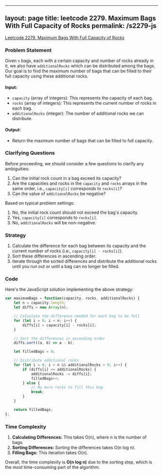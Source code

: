 
---
layout: page
title: leetcode 2279. Maximum Bags With Full Capacity of Rocks
permalink: /s2279-js
---
[Leetcode 2279. Maximum Bags With Full Capacity of Rocks](https://algoadvance.github.io/algoadvance/l2279)
### Problem Statement
Given `n` bags, each with a certain capacity and number of rocks already in it, we also have `additionalRocks` which can be distributed among the bags. Our goal is to find the maximum number of bags that can be filled to their full capacity using these additional rocks.

#### Input:
- `capacity` (array of integers): This represents the capacity of each bag.
- `rocks` (array of integers): This represents the current number of rocks in each bag.
- `additionalRocks` (integer): The number of additional rocks we can distribute.

#### Output:
- Return the maximum number of bags that can be filled to full capacity.

### Clarifying Questions
Before proceeding, we should consider a few questions to clarify any ambiguities:
1. Can the initial rock count in a bag exceed its capacity?
2. Are the capacities and rocks in the `capacity` and `rocks` arrays in the same order, i.e., `capacity[i]` corresponds to `rocks[i]`?
3. Can the value of `additionalRocks` be negative?

Based on typical problem settings:
1. No, the initial rock count should not exceed the bag's capacity.
2. Yes, `capacity[i]` corresponds to `rocks[i]`.
3. No, `additionalRocks` will be non-negative.

### Strategy
1. Calculate the difference for each bag between its capacity and the current number of rocks (i.e., `capacity[i] - rocks[i]`).
2. Sort these differences in ascending order.
3. Iterate through the sorted differences and distribute the additional rocks until you run out or until a bag can no longer be filled.

### Code
Here's the JavaScript solution implementing the above strategy:

```javascript
var maximumBags = function(capacity, rocks, additionalRocks) {
    let n = capacity.length;
    let diffs = new Array(n);

    // Calculate the difference needed for each bag to be full
    for (let i = 0; i < n; i++) {
        diffs[i] = capacity[i] - rocks[i];
    }

    // Sort the differences in ascending order
    diffs.sort((a, b) => a - b);

    let filledBags = 0;

    // Distribute additional rocks
    for (let i = 0; i < n && additionalRocks > 0; i++) {
        if (diffs[i] <= additionalRocks) {
            additionalRocks -= diffs[i];
            filledBags++;
        } else {
            // No more rocks to fill this bag
            break;
        }
    }

    return filledBags;
};
```

### Time Complexity
1. **Calculating Differences:** This takes O(n), where n is the number of bags.
2. **Sorting Differences:** Sorting the differences takes O(n log n).
3. **Filling Bags:** This iteration takes O(n).

Overall, the time complexity is **O(n log n)** due to the sorting step, which is the most time-consuming part of the algorithm.